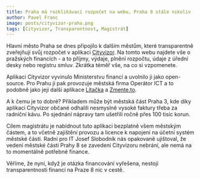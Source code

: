 ```yaml
---
title: Praha má rozklikávací rozpočet na webu, Praha 8 stále nikoliv
author: Pavel Franc
image: posts/cityvizor-praha.png
tags: [Cityvizor, Transparentnost, Magistrát]
---
```


Hlavní město Praha se dnes připojilo k dalším městům, které transparentně zveřejňují svůj rozpočet v aplikaci [Cityvizor](https://cityvizor.praha.eu). Na tomto webu najdete vše o pražských financích - a to příjmy, výdaje, plnění rozpočtu, údaje z úřední desky nebo registru smluv. Zkrátka téměř vše, na co si vzpomenete.

Aplikaci Cityvizor vyvinulo Ministerstvu financí a uvolnilo ji jako open-source. Pro Prahu ji pak provozuje městská firma Operátor ICT a to podobně jako její další aplikace [Lítačka](http://litacka.cz) a [Zmente.to](https://www.zmente.to/).

A k čemu je to dobré? Příkladem může být městská část Praha 3, kde díky aplikaci Cityvizor občané odhalili nesmyslně vysoké faktury třeba za radniční kávu. Po sjednání nápravy tam ušetřili ročně přes 100 tisíc korun.

Cílem magistrátu je nabídnout tuto aplikaci bezplatně všem městským částem, a to včetně zajištění provozu a licence k napojení na účetní systém městské části. Radní pro IT Josef Slobodník nás opakovaně ujištoval, že vedení městské části Prahy 8 se zavedení Cityvizoru nebrání, ale nemá na to momentálně potřebné finance.

Věříme, že nyní, když je otázka financování vyřešena, nestojí transparentnosti financí na Praze 8 nic v cestě.
